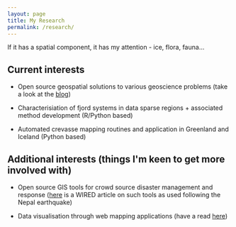 ```yaml
---
layout: page
title: My Research
permalink: /research/
---
```


If it has a spatial component, it has my attention - ice, flora, fauna...

## Current interests

- Open source geospatial solutions to various geoscience problems (take a look at the [blog](http://chris35wills.github.io/))

- Characterisiation of fjord systems in data sparse regions + associated method development (R/Python based)

- Automated crevasse mapping routines and application in Greenland and Iceland (Python based)

## Additional interests (things I'm keen to get more involved with)

- Open source GIS tools for crowd source disaster management and response ([here](http://www.wired.com/2015/05/the-open-source-maps-that-made-rescues-in-nepal-possible/) is a WIRED article on such tools as used following the Nepal earthquake)

- Data visualisation through web mapping applications (have a read [here](http://mediakar.org/a-brief-introduction-to-maps-how-geospatial-information-is-used-in-journalism-how-to-get-started/))